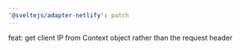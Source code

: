 ```yaml
---
'@sveltejs/adapter-netlify': patch
---
```


feat: get client IP from Context object rather than the request header
